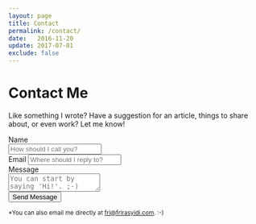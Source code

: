 ```yaml
---
layout: page
title: Contact
permalink: /contact/
date:   2016-11-20
update: 2017-07-01
exclude: false
---
```

# Contact Me

Like something I wrote? Have a suggestion for an article, things to share about, or even work? Let me know!

<form method="POST" action="https://www.formingo.co/submit/fri@frirasyidi.com">
  <div>
    <label for="name">Name</label><br/>
    <input type="text" name="name" placeholder="How should I call you?" required>
  </div>
  <div>
    <label for="__replyto">Email</label>
    <input type="email" name="__replyto" id="__replyto" placeholder="Where should I reply to?" required>
  </div>
  <div>
    <label for="message">Message</label><br/>
    <textarea name="message" placeholder="You can start by saying 'Hi!'. ;-)" required></textarea>
  </div>
  <input type="hidden" name="__subject" value="New contact from frirasyidi.com">
  <input type="hidden" name="__redirect" value="http://frirasyidi.com/contact/thank-you">
  <button type="submit">Send Message</button>
</form>

<small>*You can also email me directly at [fri@frirasyidi.com][frimail]. :-)</small>

[frimail]:  mailto:fri@frirasyidi.com

